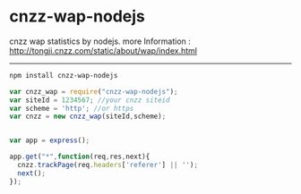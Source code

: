 cnzz-wap-nodejs
===============

cnzz wap statistics by nodejs.
more Information : http://tongji.cnzz.com/static/about/wap/index.html

---

```bash
npm install cnzz-wap-nodejs
```

```js
var cnzz_wap = require("cnzz-wap-nodejs");
var siteId = 1234567; //your cnzz siteid
var scheme = 'http'; //or https
var cnzz = new cnzz_wap(siteId,scheme);


var app = express();

app.get("*",function(req,res,next){
  cnzz.trackPage(req.headers['referer'] || '');
  next();
});

```



